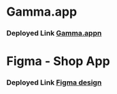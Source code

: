 # Gamma.app
### Deployed Link <a href="https://gammagp.netlify.app/" target="_blank">Gamma.appn</a>

# Figma  - Shop App
### Deployed Link <a href="https://shopgp.netlify.app/" target="_blank">Figma design</a>
